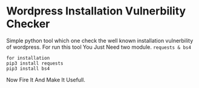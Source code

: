 # Wordpress Installation Vulnerbility Checker
Simple python tool which one check the well known installation vulnerbility of wordpress. 
For run this tool You Just Need two module. 
```requests & bs4```
```
for installation
pip3 install requests
pip3 install bs4
```

Now Fire It And Make It Usefull.

